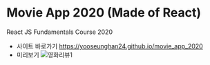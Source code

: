 # Movie App 2020 (Made of React)

React JS Fundamentals Course 2020
* 사이트 바로가기
https://yooseunghan24.github.io/movie_app_2020
* 미리보기
![영화리뷰1](https://user-images.githubusercontent.com/64673825/103168753-4329fd00-4879-11eb-9ba7-e5657ebd0c21.JPG)
